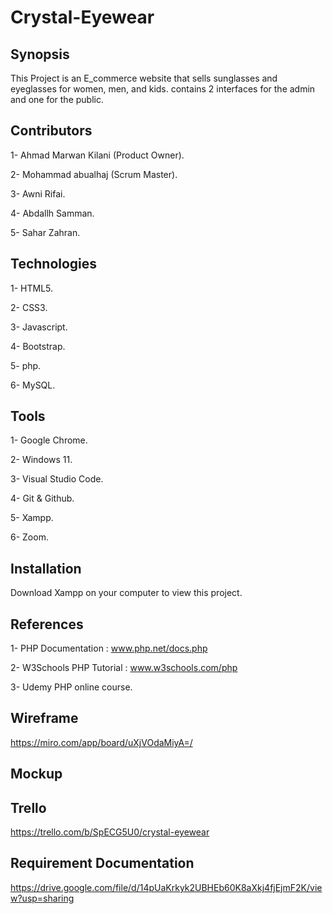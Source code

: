 # Crystal-Eyewear

## Synopsis

This Project is an E_commerce website that sells
sunglasses and eyeglasses 
for women, men, and kids.
contains 2 interfaces 
for the admin and one for the public.
## Contributors

1- Ahmad Marwan Kilani (Product Owner).

2- Mohammad abualhaj (Scrum Master).

3- Awni Rifai.

4- Abdallh Samman.

5- Sahar Zahran.

## Technologies

1- HTML5.

2- CSS3.

3- Javascript.

4- Bootstrap.

5- php.

6- MySQL.

## Tools

1- Google Chrome.

2- Windows 11.

3- Visual Studio Code.

4- Git & Github.

5- Xampp.

6- Zoom.

## Installation

Download Xampp on your computer to view this project.

## References

1- PHP Documentation : www.php.net/docs.php

2- W3Schools PHP Tutorial : www.w3schools.com/php

3- Udemy PHP online course.


## Wireframe
https://miro.com/app/board/uXjVOdaMiyA=/

## Mockup


## Trello

https://trello.com/b/SpECG5U0/crystal-eyewear

## Requirement Documentation

https://drive.google.com/file/d/14pUaKrkyk2UBHEb60K8aXkj4fjEjmF2K/view?usp=sharing
